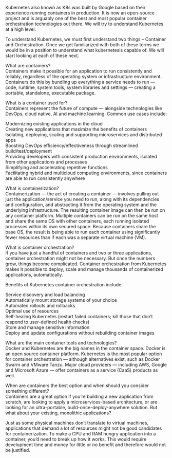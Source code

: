 Kubernetes also known as K8s was built by Google based on their experience running containers in production. It is now an open-source project and is arguably one of the best and most popular container orchestration technologies out there. We will try to understand Kubernetes at a high level.   
   
To understand Kubernetes, we must first understand two things – Container and Orchestration. Once we get familiarized with both of these terms we would be in a position to understand what kubernetesis capable of. We will start looking at each of these next.   
   
What are containers?   
Containers make it possible for an application to run consistently and reliably, regardless of the operating system or infrastructure environment. Containers do this by bundling up everything a service needs to run — code, runtime, system tools, system libraries and settings — creating a portable, standalone, executable package.   
   
What is a container used for?   
Containers represent the future of compute — alongside technologies like DevOps, cloud native, AI and machine learning. Common use cases include:   
   
Modernizing existing applications in the cloud   
Creating new applications that maximize the benefits of containers   
Isolating, deploying, scaling and supporting microservices and distributed apps   
Boosting DevOps efficiency/effectiveness through streamlined build/test/deployment   
Providing developers with consistent production environments, isolated from other applications and processes   
Simplifying and accelerating repetitive functions   
Facilitating hybrid and multicloud computing environments, since containers are able to run consistently anywhere   
   
What is containerization?   
Containerization — the act of creating a container — involves pulling out just the application/service you need to run, along with its dependencies and configuration, and abstracting it from the operating system and the underlying infrastructure. The resulting container image can then be run on any container platform. Multiple containers can be run on the same host and share the same OS with other containers, each running isolated processes within its own secured space. Because containers share the base OS, the result is being able to run each container using significantly fewer resources than if each was a separate virtual machine (VM).   
   
What is container orchestration?   
If you have just a handful of containers and two or three applications, container orchestration might not be necessary. But once the numbers grow, things become complicated. Container orchestration from Kubernetes makes it possible to deploy, scale and manage thousands of containerized applications, automatically.   
   
Benefits of Kubernetes container orchestration include:   
   
Service discovery and load balancing   
Automatically mount storage systems of your choice   
Automated rollouts and rollbacks   
Optimal use of resources   
Self-healing Kubernetes (restart failed containers; kill those that don’t respond to user-defined health checks)   
Store and manage sensitive information   
Deploy and update configurations without rebuilding container images   
   
What are the main container tools and technologies?   
Docker and Kubernetes are the big names in the container space. Docker is an open source container platform. Kubernetes is the most popular option for container orchestration — although alternatives exist, such as Docker Swarm and VMware Tanzu. Major cloud providers — including AWS, Google and Microsoft Azure — offer containers as a service (CaaS) products as well.   
   
When are containers the best option and when should you consider something different?   
Containers are a great option if you’re building a new application from scratch, are looking to apply a microservices-based architecture, or are looking for an ultra-portable, build-once-deploy-anywhere solution. But what about your existing, monolithic applications?   
   
Just as some physical machines don’t translate to virtual machines, applications that demand a lot of resources might not be good candidates for containerization. To make a CPU and RAM hungry application into a container, you’d need to break up how it works. This would require development time and money for little or no benefit and therefore would not be justified.   
   
   
   
   
